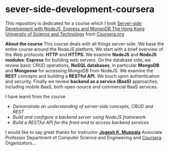 # sever-side-development-coursera

This repository is dedicated for a course which I took [Server-side Development with NodeJS, Express and MongoDB
The Hong Kong University of Science and Technology](https://www.coursera.org/learn/server-side-nodejs) from [Coursera.org](https://www.somewebsite.com)

**About the course**
This course deals with all things server-side. We base the entire course around the NodeJS platform. We start with a brief overview of the Web protocols: **HTTP** and **HTTPS**. We examine **NodeJS** and **NodeJS modules**:
**Express** for building web servers. On the database side, we review basic CRUD operations, **NoSQL databases**, in particular **MongoDB** and **Mongoose** for accessing MongoDB from NodeJS. We examine the **REST** concepts and building a **RESTful API**. We touch upon authentication and security. Finally we review **backend as a service (BaaS)** approaches, including mobile BaaS, both open-source and commercial BaaS services.

I have learnt from the course 

- *Demonstrate an understanding of server-side concepts, CRUD and REST*
- *Build and configure a backend server using NodeJS framework*
- *Build a RESTful API for the front-end to access backend services*

I would like to say great thanks for Instructor **[Jogesh K. Muppala](https://www.coursera.org/instructor/jmuppala)** Associate Professor Department of Computer Science and Engineering and [Coursera](https://www.coursera.org) Organizators...
